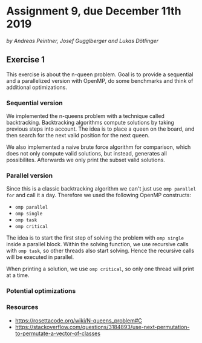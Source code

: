 # Assignment 9, due December 11th 2019

*by Andreas Peintner, Josef Gugglberger and Lukas Dötlinger*

## Exercise 1

This exercise is about the n-queen problem. Goal is to provide a sequential and a parallelized version with OpenMP, do some benchmarks and think of additional optimizations.

### Sequential version

We implemented the n-queens problem with a technique called backtracking. Backtracking algorithms compute solutions by taking previous steps into account. The idea is to place a queen on the board, and then search for the next valid position for the next queen. 

We also implemented a naive brute force algorithm for comparison, which does not only compute valid solutions, but instead, generates all possibilites. Afterwards we only print the subset valid solutions.

### Parallel version

Since this is a classic backtracking algorithm we can't just use `omp parallel for` and call it a day.
Therefore we used the following OpenMP constructs:
 - `omp parallel`
 - `omp single`
 - `omp task`
 - `omp critical`

The idea is to start the first step of solving the problem with `omp single` inside a parallel block. Within the solving function, we use recursive calls with `omp task`, so other threads also start solving. Hence the recursive calls will be executed in parallel.

When printing a solution, we use `omp critical`, so only one thread will print at a time.

### Potential optimizations


### Resources 

* https://rosettacode.org/wiki/N-queens_problem#C
* https://stackoverflow.com/questions/3184893/use-next-permutation-to-permutate-a-vector-of-classes
